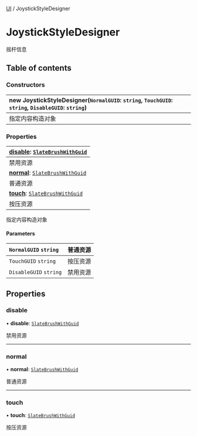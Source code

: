 [UI](../groups/Core.UI.md) / JoystickStyleDesigner

# JoystickStyleDesigner <Badge type="tip" text="Class" /> <Score text="JoystickStyleDesigner" />

<p class="content-big">

摇杆信息

</p>

## Table of contents

### Constructors <Score text="Constructors" /> 
| **new JoystickStyleDesigner**(`NormalGUID`: `string`, `TouchGUID`: `string`, `DisableGUID`: `string`)  |
| :-----|
| 指定内容构造对象|

### Properties <Score text="Properties" /> 
| **[disable](mw.JoystickStyleDesigner.md#disable)**: [`SlateBrushWithGuid`](mw.SlateBrushWithGuid.md)  |
| :-----|
| 禁用资源|
| **[normal](mw.JoystickStyleDesigner.md#normal)**: [`SlateBrushWithGuid`](mw.SlateBrushWithGuid.md)  |
| 普通资源|
| **[touch](mw.JoystickStyleDesigner.md#touch)**: [`SlateBrushWithGuid`](mw.SlateBrushWithGuid.md)  |
| 按压资源|

指定内容构造对象


#### Parameters

| `NormalGUID` `string` | 普通资源 |
| :------ | :------ |
| `TouchGUID` `string` | 按压资源 |
| `DisableGUID` `string` | 禁用资源 |

## Properties

### disable <Score text="disable" /> 

• **disable**: [`SlateBrushWithGuid`](mw.SlateBrushWithGuid.md)

禁用资源

___

### normal <Score text="normal" /> 

• **normal**: [`SlateBrushWithGuid`](mw.SlateBrushWithGuid.md)

普通资源

___

### touch <Score text="touch" /> 

• **touch**: [`SlateBrushWithGuid`](mw.SlateBrushWithGuid.md)

按压资源
